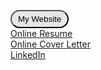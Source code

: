 <button style="padding: 5px 10px; background-color: rgb(230,230,230); border-radius: 15px;" onclick="window.location.href='https://samresume.com';"> My Website</button>
<br/>
<a href="aibysam.com/resume.pdf"> Online Resume </a>
<br/>
<a href="aibysam.com/resume.pdf"> Online Cover Letter </a>
<br/>
<a href="linkedin.com/in/aibysam.com"> LinkedIn </a>
<br/>

